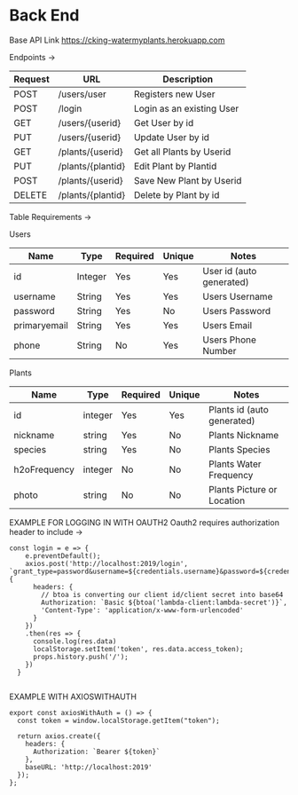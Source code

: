 # Back End
Base API Link
https://cking-watermyplants.herokuapp.com

Endpoints ->

| Request | URL               | Description                 |
| ------- | ----------------- | --------------------------- |
| POST    | /users/user       | Registers new User          |
| POST    | /login            | Login as an existing User   |
| GET     | /users/{userid}   | Get User by id              |
| PUT     | /users/{userid}   | Update User by id           |
| GET     | /plants/{userid}  | Get all Plants by Userid    |
| PUT     | /plants/{plantid} | Edit Plant by Plantid       |
| POST    | /plants/{userid}  | Save New Plant by Userid    |
| DELETE  | /plants/{plantid} | Delete by Plant by id       |

Table Requirements ->

Users

| Name         | Type    | Required | Unique | Notes                     |
| ------------ | ------- | -------- | ------ | ------------------------- |
| id           | Integer | Yes      | Yes    | User id (auto generated)  |
| username     | String  | Yes      | Yes    | Users Username            |
| password     | String  | Yes      | No     | Users Password            |
| primaryemail | String  | Yes      | Yes    | Users Email               |
| phone        | String  | No       | Yes    | Users Phone Number        |

Plants

| Name         | Type    | Required | Unique | Notes                      |
| ------------ | ------- | -------- | ------ | -------------------------- |
| id           | integer | Yes      | Yes    | Plants id (auto generated) |
| nickname     | string  | Yes      | No     | Plants Nickname            |
| species      | string  | Yes      | No     | Plants Species             |
| h2oFrequency | integer | No       | No     | Plants Water Frequency     |
| photo        | string  | No       | No     | Plants Picture or Location |





EXAMPLE FOR LOGGING IN WITH OAUTH2
Oauth2 requires authorization header to include ->

```
const login = e => {
    e.preventDefault();
    axios.post('http://localhost:2019/login', `grant_type=password&username=${credentials.username}&password=${credentials.password}`, {
      headers: {
        // btoa is converting our client id/client secret into base64
        Authorization: `Basic ${btoa('lambda-client:lambda-secret')}`,
        'Content-Type': 'application/x-www-form-urlencoded'
      }
    })
    .then(res => {
      console.log(res.data)
      localStorage.setItem('token', res.data.access_token);
      props.history.push('/');
    })
  }


```

EXAMPLE WITH AXIOSWITHAUTH

```
export const axiosWithAuth = () => {
  const token = window.localStorage.getItem("token"); 

  return axios.create({
    headers: {
      Authorization: `Bearer ${token}`
    },
    baseURL: 'http://localhost:2019'
  });
};

```









